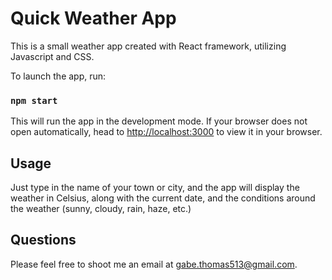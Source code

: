 # Quick Weather App

This is a small weather app created with React framework, utilizing Javascript and CSS.

To launch the app, run:

### `npm start`

This will run the app in the development mode.
If your browser does not open automatically, head to [http://localhost:3000](http://localhost:3000) to view it in your browser.

## Usage

Just type in the name of your town or city, and the app will display the weather in Celsius, along with the current date, and the conditions around the weather (sunny, cloudy, rain, haze, etc.)

## Questions

Please feel free to shoot me an email at [gabe.thomas513@gmail.com](mailto:gabe.thomas513@gmail.com).